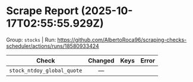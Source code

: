 # Scrape Report (2025-10-17T02:55:55.929Z)

Group: `stocks`  |  Run: https://github.com/AlbertoRoca96/scraping-checks-scheduler/actions/runs/18580933424

| Check | Changed | Keys | Error |
|---|:---:|:--|:--|
| `stock_ntdoy_global_quote` | — |  |  |
